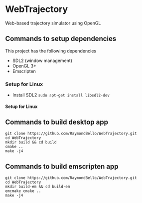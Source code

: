 # WebTrajectory
Web-based trajectory simulator using OpenGL

## Commands to setup dependencies
This project has the following dependencies
- SDL2 (window management)
- OpenGL 3+ 
- Emscripten 

### Setup for Linux
- Install SDL2
  `sudo apt-get install libsdl2-dev`


#### Setup for Linux



## Commands to build desktop app
```
git clone https://github.com/RaymondBello/WebTrajectory.git
cd WebTrajectory
mkdir build && cd build
cmake ..
make -j4
```

## Commands to build emscripten app
```
git clone https://github.com/RaymondBello/WebTrajectory.git
cd WebTrajectory
mkdir build-em && cd build-em
emcmake cmake ..
make -j4
```